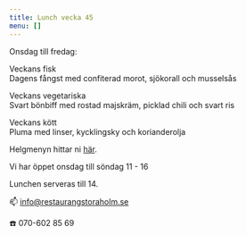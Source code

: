 ```yaml
---
title: Lunch vecka 45
menu: []
---
```

Onsdag till fredag:

Veckans fisk\
Dagens fångst med confiterad morot, sjökorall och musselsås

Veckans vegetariska\
Svart bönbiff med rostad majskräm, picklad chili och svart ris

Veckans kött\
Pluma med linser, kycklingsky och korianderolja

Helgmenyn hittar ni [här](https://www.restaurangstoraholm.se/helg/?i=2).

Vi har öppet onsdag till söndag 11 - 16

Lunchen serveras till 14.[](http://www.bjorlandagard.se)[](http://www.bjorlandagard.se)[](https://www.restaurangstoraholm.se/helg/?i=2)[](https://www.restaurangstoraholm.se/helg/?i=2)

📫 info@restaurangstoraholm.se

☎️ 070-602 85 69